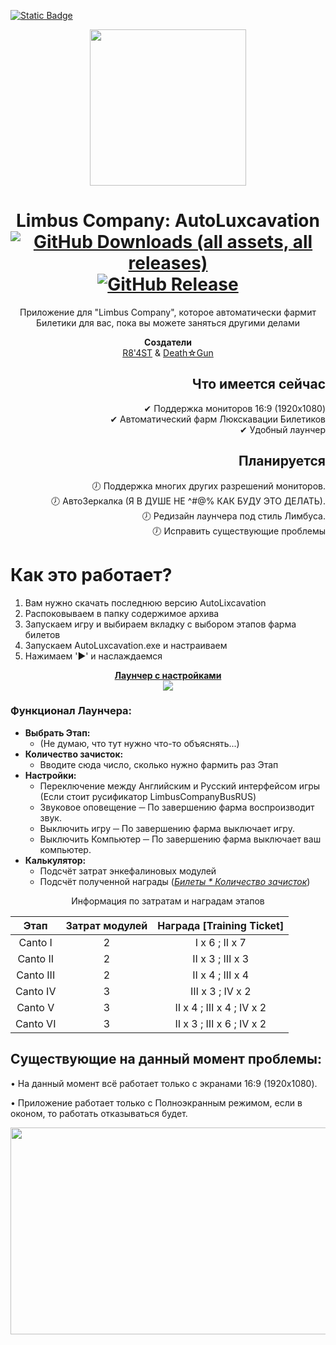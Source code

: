 [![Static Badge](https://img.shields.io/badge/https%3A%2F%2Fimg.shields.io%2Fbadge%2Flang-ENG-red.svg?label=%20)](../../blob/main/README%5BENG%5D.md)


<div align="center">
<a href="https://github.com/R8-4ST/LimbusCompany-AutoLuxcavation">
<img src="https://github.com/RaytFost/LimbusCompany-AutoLuxcavation/assets/151665551/7e18ccae-b132-4b28-b3d6-aa7818f4a631"
      width="250"
      height="250"/>
</a>

# Limbus Company: AutoLuxcavation <br/>[![GitHub Downloads (all assets, all releases)](https://img.shields.io/github/downloads/R8-4ST/LimbusCompany-AutoLuxcavation/total?style=plastic&label=%D0%97%D0%B0%D0%B3%D1%80%D1%83%D0%B7%D0%BE%D0%BA&labelColor=A53A00&color=FF6101)](../../releases) [![GitHub Release](https://img.shields.io/github/v/release/R8-4ST/LimbusCompany-AutoLuxcavation?style=plastic&label=%D0%9F%D0%BE%D1%81%D0%BB%D0%B5%D0%B4%D0%BD%D1%8F%D1%8F%20%D0%B2%D0%B5%D1%80%D1%81%D0%B8%D1%8F&labelColor=03474B&color=007E87)](../../releases/latest)

Приложение для "Limbus Company", которое автоматически фармит Билетики для вас, пока вы можете заняться другими делами

<b>Создатели</b><br/>[R8'4ST](https://github.com/R8-4ST) & [Death☆Gun](https://github.com/LoGundes)
</div>

<div align="right">
  
## Что имеется сейчас
✔ Поддержка мониторов 16:9 (1920x1080)<br/>
✔ Автоматический фарм Люкскавации Билетиков<br/>
✔ Удобный лаунчер

## Планируется
🕖 Поддержка многих других разрешений мониторов.<br/>
🕖 АвтоЗеркалка (Я В ДУШЕ НЕ ^#@% КАК БУДУ ЭТО ДЕЛАТЬ).<br/>
🕖 Редизайн лаунчера под стиль Лимбуса.<br/>
🕖 Исправить существующие проблемы
</div>


# Как это работает?
1. Вам нужно скачать последнюю версию AutoLixcavation
2. Распоковываем в папку содержимое архива
3. Запускаем игру и выбираем вкладку с выбором этапов фарма билетов
4. Запускаем AutoLuxcavation.exe и настраиваем
5. Нажимаем '►' и наслаждаемся

<div align="center">
<b><ins>Лаунчер с настройками</ins></b>
<br/><img src="https://github.com/R8-4ST/LimbusCompany-AutoLuxcavation/assets/151665551/c058aaae-3122-46e5-ad6d-a4acfc5cfb85"/>
</div>

### Функционал Лаунчера:
- <b>Выбрать Этап:</b>
  - (Не думаю, что тут нужно что-то объяснять...)
- <b>Количество зачисток:</b>
  - Вводите сюда число, сколько нужно фармить раз Этап
- <b>Настройки:</b>
  - Переключение между Английским и Русский интерфейсом игры (Если стоит русификатор LimbusCompanyBusRUS)
  - Звуковое оповещение ─ По завершению фарма воспроизводит звук.
  - Выключить игру ─ По завершению фарма выключает игру.
  - Выключить Компьютер ─ По завершению фарма выключает ваш компьютер.
- <b>Калькулятор:</b>
  - Подсчёт затрат энкефалиновых модулей
  - Подсчёт полученной награды (<i><ins>Билеты * Количество зачисток</ins></i>)

<div align="center">
Информация по затратам и наградам этапов
  
| Этап          | Затрат модулей | Награда [Training Ticket] |
|:-------------:|:--------------:|:-------------------------:|
| Canto I       | 2              | Ⅰ x 6 ; Ⅱ x 7             |
| Canto II      | 2              | Ⅱ x 3 ; Ⅲ x 3            |
| Canto III     | 2              | Ⅱ x 4 ; Ⅲ x 4            |
| Canto IV      | 3              | Ⅲ x 3 ; Ⅳ x 2           |
| Canto V       | 3              | Ⅱ x 4 ; Ⅲ x 4 ; Ⅳ x 2   |
| Canto VI      | 3              | Ⅱ x 3 ; Ⅲ x 6 ; Ⅳ x 2   |
</div>


## Существующие на данный момент проблемы:
• На данный момент всё работает только с экранами 16:9 (1920x1080).

• Приложение работает только с Полноэкранным режимом, если в оконом, то работать отказываться будет.
<div align="center">
<img src="https://github.com/R8-4ST/LimbusCompany-AutoLuxcavation/assets/151665551/f6c70170-ca52-4e21-9d94-2b6b247fd63e"
      width="803"
      height="331"/>
</div>
